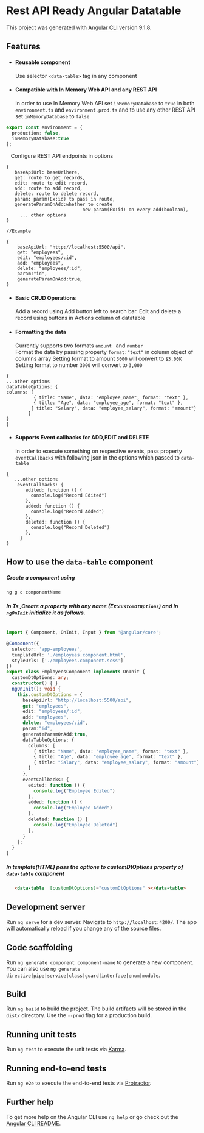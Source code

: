 # Rest API Ready Angular Datatable

This project was generated with [Angular CLI](https://github.com/angular/angular-cli) version 9.1.8.

## Features
  - #### Reusable component
  
    Use selector `<data-table>` tag in any component
  - #### Compatible with In Memory Web API and any REST API
    In order to use In Memory Web API set `inMemoryDatabase` to `true`  in both `environment.ts` and  `environment.prod.ts` and to use any other REST API set `inMemoryDatabase` to `false` 
``` typescript
export const environment = {
  production: false,
  inMemoryDatabase:true
};
``` 
&nbsp;&nbsp; Configure REST API endpoints  in options
```
{
   baseApiUrl: baseUrlhere,
   get: route to get records,
   edit: route to edit record,
   add: route to add record,
   delete: route to delete record,
   param: param(Ex:id) to pass in route,
   generateParamOnAdd:whether to create
                            new param(Ex:id) on every add(boolean),
     ... other options
}

//Example

{
    baseApiUrl: "http://localhost:5500/api",
    get: "employees",
    edit: "employees/:id",
    add: "employees",
    delete: "employees/:id",
    param:"id",
    generateParamOnAdd:true,
}
``` 
    
 - #### Basic CRUD Operations
    Add a record using Add button left to search bar.
   Edit and delete a record using buttons in Actions column of datatable
  - #### Formatting the data  
    Currently supports two formats `amount ` and `number`      
Format the data by passing property `format:"text"` in column object of columns array
Setting format to amount `3000` will convert  to `$3.00K`
   Setting format to number `3000`  will convert  to `3,000 `
```
{
...other options
dataTableOptions: {
columns: [
          { title: "Name", data: "employee_name", format: "text" },
          { title: "Age", data: "employee_age", format: "text" },
         { title: "Salary", data: "employee_salary", format: "amount"}
        ]
}
}        
```        

  - #### Supports Event callbacks  for ADD,EDIT and DELETE
  
    In order to execute something on respective events, pass property `eventCallbacks` with following json in the options which passed to `data-table`
 ```  
{
    ...other options
     eventCallbacks: {
        edited: function () {
          console.log("Record Edited")
        },
        added: function () {
          console.log("Record Added")
        },
        deleted: function () {
          console.log("Record Deleted")
        },
      }
}
```

## How to use the `data-table` component

##### Create a component using
``` bash
ng g c componentName
```

##### In Ts ,Create a property with any name (Ex:`customDtOptions`) and in `ngOnInit` initialize it as follows.
``` typescript

import { Component, OnInit, Input } from '@angular/core';

@Component({
  selector: 'app-employees',
  templateUrl: './employees.component.html',
  styleUrls: ['./employees.component.scss']
})
export class EmployeesComponent implements OnInit {
  customDtOptions: any;
  constructor() { }
  ngOnInit(): void {
    this.customDtOptions = {
      baseApiUrl: "http://localhost:5500/api",
      get: "employees",
      edit: "employees/:id",
      add: "employees",
      delete: "employees/:id",
      param:"id",
      generateParamOnAdd:true,
      dataTableOptions: {
        columns: [
          { title: "Name", data: "employee_name", format: "text" },
          { title: "Age", data: "employee_age", format: "text" },
          { title: "Salary", data: "employee_salary", format: "amount"}
        ]
      },
      eventCallbacks: {
        edited: function () {
          console.log("Employee Edited")
        },
        added: function () {
          console.log("Employee Added")
        },
        deleted: function () {
          console.log("Employee Deleted")
        },
      }
    };
  }
}
```
##### In template(HTML) pass the options to customDtOptions property of `data-table` component
``` html
   <data-table  [customDtOptions]="customDtOptions" ></data-table>
```

## Development server

Run `ng serve` for a dev server. Navigate to `http://localhost:4200/`. The app will automatically reload if you change any of the source files.

## Code scaffolding

Run `ng generate component component-name` to generate a new component. You can also use `ng generate directive|pipe|service|class|guard|interface|enum|module`.

## Build

Run `ng build` to build the project. The build artifacts will be stored in the `dist/` directory. Use the `--prod` flag for a production build.

## Running unit tests

Run `ng test` to execute the unit tests via [Karma](https://karma-runner.github.io).

## Running end-to-end tests

Run `ng e2e` to execute the end-to-end tests via [Protractor](http://www.protractortest.org/).

## Further help

To get more help on the Angular CLI use `ng help` or go check out the [Angular CLI README](https://github.com/angular/angular-cli/blob/master/README.md).

